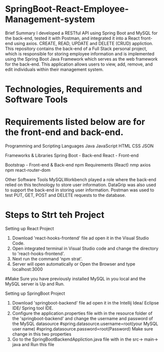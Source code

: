 # SpringBoot-React-Employee-Management-system

Brief Summary
I developed a RESTful API using Spring Boot and MySQL for the back-end, tested it with Postman, and integrated it into a React front-end using axios.
CREATE, READ, UPDATE and DELETE (CRUD) appliction.
This repository contains the back-end of a Full Stack personal project, which is responsible for storing employee information and is implemented using the Spring Boot Java Framework which serves as the web framework for the back-end.
This application allows users to view, add, remove, and edit individuals within their management system.

# Technologies, Requirements and Software Tools
# Requirements listed below are for the front-end and back-end.
Programming and Scripting Languages
Java
JavaScript
HTML
CSS
JSON

Frameworks & Libraries
Spring Boot - Back-end
React - Front-end

Bootstrap - Front-end & Back-end
npm Requirements (React)
nmp axios
npm react-router-dom

Other Software Tools
MySQLWorkbench played a role where the back-end relied on this technology to store user information.
DataGrip was also used to support the back-end in storing user information.
Postman was used to test PUT, GET, POST and DELETE requests to the database.


# Steps to Strt teh Project
Setting up React Project 
1. Download 'react-hooks-frontend' file ad open it in the Visual Studio Code.
2. Open integrated terminal in Visual Studio code and change the directory to 'react-hooks-frontend'.
3. Next run the command 'npm strat'.
4. Server will open automatically or Open the Browser and type localhost:3000

#Make Sure you have previously installed MySQL in you local and the MySQL server is Up and Run.

Setting up SpringBoot Project
1. Download 'springboot-backend' file ad open it in the Intellij Idea/ Eclipse IDE/ Spring tool IDE.
2. Configure the application.properties file with in the resource folder of the 'springboot-backend' and change the username and password of the MySQL datasource
#spring.datasource.username=root(your MySQL user name)
#spring.datasource.password=root(Password) Make sure change in this two properties
3. Go to the SpringBootBackendAppliction.java file with in the src-> main-> java and Run this file
